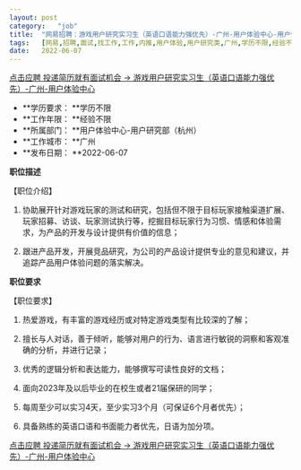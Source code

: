 ```yaml
---
layout:	post
category:	"job"
title:	"网易招聘：游戏用户研究实习生（英语口语能力强优先）-广州-用户体验中心-用户体验-用户研究类-广州学历不限经验不限"
tags:	[网易,招聘,面试,找工作,工作,内推,用户体验,用户研究类,广州,学历不限,经验不限]
date:	2022-06-07
---
```


[点击应聘 投递简历就有面试机会 ->  游戏用户研究实习生（英语口语能力强优先）-广州-用户体验中心](http://mobile.bole.netease.com/bole/boleDetail?id=39481&employeeId=346f03c3cda5f04c&key=all)



- **学历要求： **学历不限
- **工作年限： **经验不限
- **所属部门： **用户体验中心-用户研究部（杭州）
- **工作城市： **广州
- **发布日期： **2022-06-07



**职位描述**

【职位介绍】

1.  协助展开针对游戏玩家的测试和研究，包括但不限于目标玩家接触渠道扩展、玩家招募、访谈、玩家测试执行等，挖掘目标玩家行为习惯、情感和体验需求，为产品的开发与设计提供有价值的信息；

2.  跟进产品开发，开展竞品研究，为公司的产品设计提供专业的意见和建议，并追踪产品用户体验问题的落实解决。



**职位要求**

【职位要求】

1. 热爱游戏，有丰富的游戏经历或对特定游戏类型有比较深的了解；

2. 擅长与人对话，善于倾听，能够对用户的行为、语言进行敏锐的洞察和客观准确的分析，并进行记录；

3. 优秀的逻辑分析和表达能力，能够撰写可读性良好的文档；

4. 面向2023年及以后毕业的在校生或者21届保研的同学；

5. 每周至少可以实习4天，至少实习3个月（可保证6个月者优先）；

6. 具备熟练的英语口语和书面能力者优先，日语为加分项。



[点击应聘 投递简历就有面试机会 ->  游戏用户研究实习生（英语口语能力强优先）-广州-用户体验中心](http://mobile.bole.netease.com/bole/boleDetail?id=39481&employeeId=346f03c3cda5f04c&key=all)